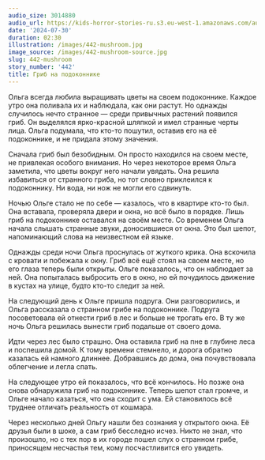 ```yaml
---
audio_size: 3014880
audio_url: https://kids-horror-stories-ru.s3.eu-west-1.amazonaws.com/audio/442-mushroom.mp3
date: '2024-07-30'
duration: 02:30
illustration: /images/442-mushroom.jpg
image_source: /images/442-mushroom-source.jpg
slug: 442-mushroom
story_number: '442'
title: Гриб на подоконнике
---
```


Ольга всегда любила выращивать цветы на своем подоконнике. Каждое утро она поливала их и наблюдала, как они растут. Но однажды случилось нечто странное — среди привычных растений появился гриб. Он выделялся ярко-красной шляпкой и имел странные черты лица. Ольга подумала, что кто-то пошутил, оставив его на её подоконнике, и не придала этому значения.

Сначала гриб был безобидным. Он просто находился на своем месте, не привлекая особого внимания. Но через некоторое время Ольга заметила, что цветы вокруг него начали увядать. Она решила избавиться от странного гриба, но тот словно приклеился к подоконнику. Ни вода, ни нож не могли его сдвинуть.

Ночью Ольге стало не по себе — казалось, что в квартире кто-то был. Она вставала, проверяла двери и окна, но всё было в порядке. Лишь гриб на подоконнике оставался на своём месте. Со временем Ольга начала слышать странные звуки, доносившиеся от окна. Это был шепот, напоминающий слова на неизвестном ей языке.

Однажды среди ночи Ольга проснулась от жуткого крика. Она вскочила с кровати и побежала к окну. Гриб всё ещё стоял на своем месте, но его глаза теперь были открыты. Ольге показалось, что он наблюдает за ней. Она попыталась выбросить его в окно, но ей почудилось движение в кустах на улице, будто кто-то следит за ней.

На следующий день к Ольге пришла подруга. Они разговорились, и Ольга рассказала о странном грибе на подоконнике. Подруга посоветовала ей отнести гриб в лес и больше не трогать его. В ту же ночь Ольга решилась вынести гриб подальше от своего дома.

Идти через лес было страшно. Она оставила гриб на пне в глубине леса и поспешила домой. К тому времени стемнело, и дорога обратно казалась ей намного длиннее. Добравшись до дома, она почувствовала облегчение и легла спать.

На следующее утро ей показалось, что всё кончилось. Но позже она снова обнаружила гриб на подоконнике. Теперь шепот стал громче, и Ольге начало казаться, что она сходит с ума. Ей становилось всё труднее отличать реальность от кошмара.

Через несколько дней Ольгу нашли без сознания у открытого окна. Её друзья были в шоке, а сам гриб бесследно исчез. Никто не знал, что произошло, но с тех пор в их городе пошел слух о странном грибе, приносящем несчастья тем, кому посчастливится его увидеть.